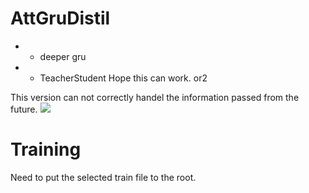 # AttGruDistil
- + deeper gru
- + TeacherStudent
Hope this can work. or2

This version can not correctly handel the information passed from the future.
![](./greatechange_validate.png)


# Training

Need to put the selected train file to the root.